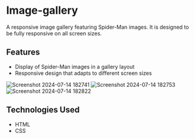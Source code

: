 # Image-gallery
A responsive image gallery featuring Spider-Man images. It is designed to be fully responsive on all screen sizes.

## Features

- Display of Spider-Man images in a gallery layout
- Responsive design that adapts to different screen sizes

![Screenshot 2024-07-14 182741](https://github.com/user-attachments/assets/a092362f-24cd-45fd-a6c8-28531794d21f)
![Screenshot 2024-07-14 182753](https://github.com/user-attachments/assets/10ebd4b4-3136-4a68-b545-e864ecbbc6cd)
![Screenshot 2024-07-14 182822](https://github.com/user-attachments/assets/d4fae5f5-0e48-4cdd-bf60-331ed26b8dc2)


## Technologies Used

- HTML
- CSS
